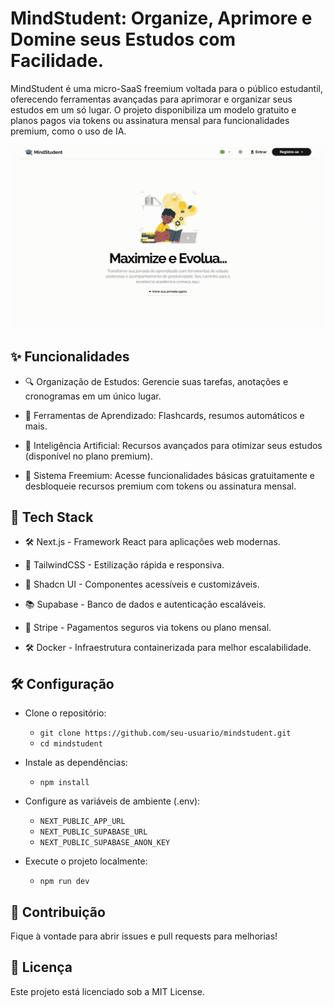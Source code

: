 #  MindStudent: Organize, Aprimore e Domine seus Estudos com Facilidade.

MindStudent é uma micro-SaaS freemium voltada para o público estudantil, oferecendo ferramentas avançadas para aprimorar e organizar seus estudos em um só lugar. O projeto disponibiliza um modelo gratuito e planos pagos via tokens ou assinatura mensal para funcionalidades premium, como o uso de IA.

<img src="./public/preview.gif" />

## ✨ Funcionalidades

- 🔍 Organização de Estudos: Gerencie suas tarefas, anotações e cronogramas em um único lugar.

- 🧪 Ferramentas de Aprendizado: Flashcards, resumos automáticos e mais.

- 🤖 Inteligência Artificial: Recursos avançados para otimizar seus estudos (disponível no plano premium).

- 🔑 Sistema Freemium: Acesse funcionalidades básicas gratuitamente e desbloqueie recursos premium com tokens ou assinatura mensal.

## 💪 Tech Stack

- 🛠 Next.js - Framework React para aplicações web modernas.
- 🎨 TailwindCSS - Estilização rápida e responsiva.
- 🏢 Shadcn UI - Componentes acessíveis e customizáveis.
- 📚 Supabase - Banco de dados e autenticação escaláveis.
- 💸 Stripe - Pagamentos seguros via tokens ou plano mensal.

- 🛠 Docker - Infraestrutura containerizada para melhor escalabilidade.

## 🛠️ Configuração

- Clone o repositório:
    - ``git clone https://github.com/seu-usuario/mindstudent.git``
    - ``cd mindstudent``

- Instale as dependências:
    - ``npm install``

- Configure as variáveis de ambiente (.env):
    - ``NEXT_PUBLIC_APP_URL``
    - ``NEXT_PUBLIC_SUPABASE_URL``
    - ``NEXT_PUBLIC_SUPABASE_ANON_KEY``

- Execute o projeto localmente:
    - ``npm run dev``

## 👥 Contribuição

Fique à vontade para abrir issues e pull requests para melhorias!

## 🎉 Licença

Este projeto está licenciado sob a MIT License.